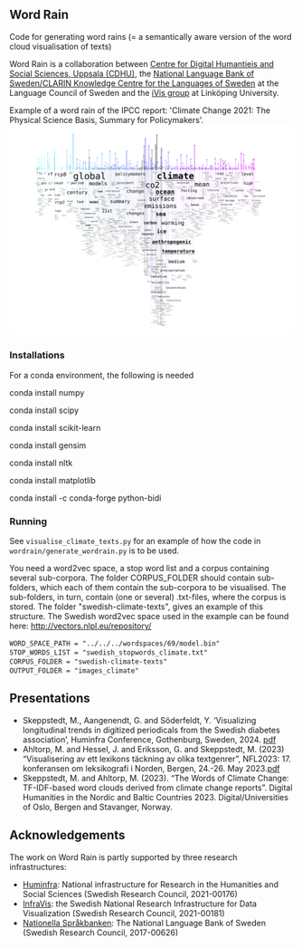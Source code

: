 ## Word Rain
Code for generating word rains (= a semantically aware version of the word cloud visualisation of texts)

Word Rain is a collaboration between [Centre for Digital Humantieis and Social Sciences, Uppsala (CDHU)](https://www.abm.uu.se/cdhu-eng/), the [National Language Bank of Sweden/CLARIN Knowledge Centre for the Languages of Sweden](https://www.isof.se/other-languages/english/clarin-knowledge-centre-for-the-languages-of-sweden-swelang) at the Language Council of Sweden and the [iVis group](https://ivis.itn.liu.se) at Linköping University.

Example of a word rain of the IPCC report: 'Climate Change 2021: The Physical Science Basis, Summary for Policymakers'.
![Example of a word rain](word-rain-example.png)


### Installations
For a conda environment, the following is needed

conda install numpy

conda install scipy

conda install scikit-learn

conda install gensim

conda install nltk

conda install matplotlib

conda install -c conda-forge python-bidi

### Running 
See `visualise_climate_texts.py` for an example of how the code in `wordrain/generate_wordrain.py` is to be used.

You need a word2vec space, a stop word list and a corpus containing several sub-corpora. The folder CORPUS_FOLDER should contain sub-folders, which each of them contain the sub-corpora to be visualised. The sub-folders, in turn, contain (one or several) .txt-files, where the corpus is stored. The folder "swedish-climate-texts", gives an example of this structure. The Swedish word2vec space used in the example can be found here: http://vectors.nlpl.eu/repository/

```
WORD_SPACE_PATH = "../../../wordspaces/69/model.bin"
STOP_WORDS_LIST = "swedish_stopwords_climate.txt"
CORPUS_FOLDER = "swedish-climate-texts"
OUTPUT_FOLDER = "images_climate"
```

## Presentations
- Skeppstedt, M., Aangenendt, G. and Söderfeldt, Y. ‘Visualizing longitudinal trends in digitized periodicals from the Swedish diabetes association’, Huminfra Conference, Gothenburg, Sweden, 2024. [pdf](https://demo.spraakbanken.gu.se/gerlof/abstract_submissions.pdf)
- Ahltorp, M. and Hessel, J. and Eriksson, G. and Skeppstedt, M. (2023) “Visualisering av ett lexikons täckning av olika textgenrer”, NFL2023: 17. konferansen om leksikografi i Norden, Bergen, 24.-26. May 2023.[pdf](https://www.uib.no/sites/w3.uib.no/files/attachments/samandrag-nfl-17.pdf#page=11)
- Skeppstedt, M. and Ahltorp, M. (2023). “The Words of Climate Change: TF-IDF-based word clouds derived from climate change reports”.  Digital Humanities in the Nordic and Baltic Countries 2023. Digital/Universities of Oslo, Bergen and Stavanger, Norway. 

## Acknowledgements
The work on Word Rain is partly supported by three research infrastructures:

- [Huminfra](https://www.huminfra.se): National infrastructure for Research in the Humanities and Social Sciences (Swedish Research Council, 2021-00176)
- [InfraVis](https://infravis.se): the Swedish National Research Infrastructure for Data Visualization (Swedish Research Council, 2021-00181)
- [Nationella Språkbanken](https://www.språkbanken.se/sprakbankeninenglish.html): The National Language Bank of Sweden (Swedish Research Council, 2017-00626)
